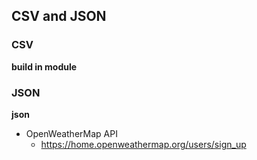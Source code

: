 ## CSV and JSON

### CSV

**build in module**

### JSON

**json**

* OpenWeatherMap API
    * <https://home.openweathermap.org/users/sign_up>
    


